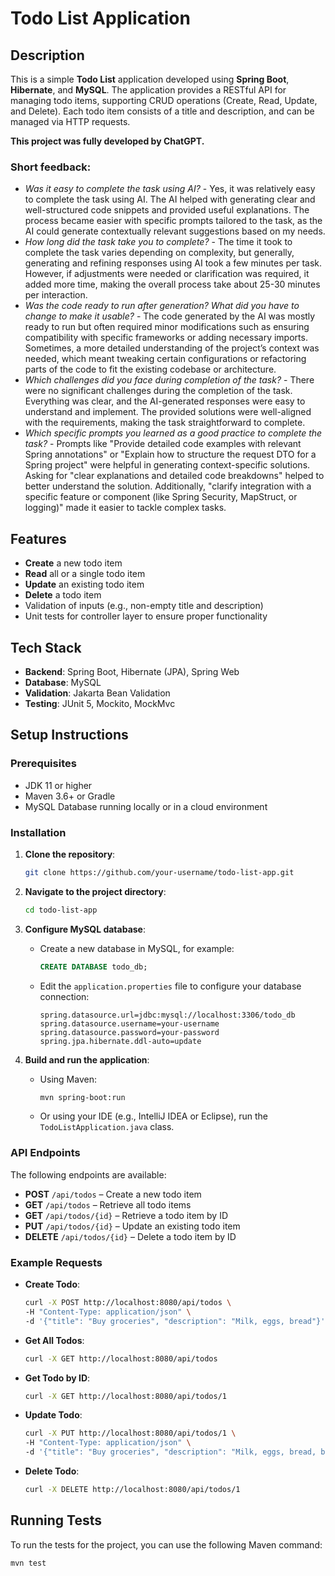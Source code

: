 # Todo List Application

## Description

This is a simple **Todo List** application developed using **Spring Boot**, **Hibernate**, and **MySQL**. The application provides a RESTful API for managing todo items, supporting CRUD operations (Create, Read, Update, and Delete). Each todo item consists of a title and description, and can be managed via HTTP requests.

**This project was fully developed by ChatGPT.**

### Short feedback:
- *Was it easy to complete the task using AI?* - Yes, it was relatively easy to complete the task using AI. The AI helped with generating clear and well-structured code snippets and provided useful explanations. The process became easier with specific prompts tailored to the task, as the AI could generate contextually relevant suggestions based on my needs.
- *How long did the task take you to complete?* - The time it took to complete the task varies depending on complexity, but generally, generating and refining responses using AI took a few minutes per task. However, if adjustments were needed or clarification was required, it added more time, making the overall process take about 25-30 minutes per interaction.
- *Was the code ready to run after generation? What did you have to change to make it usable?* - The code generated by the AI was mostly ready to run but often required minor modifications such as ensuring compatibility with specific frameworks or adding necessary imports. Sometimes, a more detailed understanding of the project’s context was needed, which meant tweaking certain configurations or refactoring parts of the code to fit the existing codebase or architecture.
- *Which challenges did you face during completion of the task?* - There were no significant challenges during the completion of the task. Everything was clear, and the AI-generated responses were easy to understand and implement. The provided solutions were well-aligned with the requirements, making the task straightforward to complete.
- *Which specific prompts you learned as a good practice to complete the task?* - Prompts like "Provide detailed code examples with relevant Spring annotations" or "Explain how to structure the request DTO for a Spring project" were helpful in generating context-specific solutions. Asking for "clear explanations and detailed code breakdowns" helped to better understand the solution. Additionally, "clarify integration with a specific feature or component (like Spring Security, MapStruct, or logging)" made it easier to tackle complex tasks.

## Features

- **Create** a new todo item
- **Read** all or a single todo item
- **Update** an existing todo item
- **Delete** a todo item
- Validation of inputs (e.g., non-empty title and description)
- Unit tests for controller layer to ensure proper functionality

## Tech Stack

- **Backend**: Spring Boot, Hibernate (JPA), Spring Web
- **Database**: MySQL
- **Validation**: Jakarta Bean Validation
- **Testing**: JUnit 5, Mockito, MockMvc

## Setup Instructions

### Prerequisites

- JDK 11 or higher
- Maven 3.6+ or Gradle
- MySQL Database running locally or in a cloud environment

### Installation

1. **Clone the repository**:
    ```bash
    git clone https://github.com/your-username/todo-list-app.git
    ```

2. **Navigate to the project directory**:
    ```bash
    cd todo-list-app
    ```

3. **Configure MySQL database**:
   - Create a new database in MySQL, for example:
     ```sql
     CREATE DATABASE todo_db;
     ```
   - Edit the `application.properties` file to configure your database connection:
     ```properties
     spring.datasource.url=jdbc:mysql://localhost:3306/todo_db
     spring.datasource.username=your-username
     spring.datasource.password=your-password
     spring.jpa.hibernate.ddl-auto=update
     ```

4. **Build and run the application**:
    - Using Maven:
      ```bash
      mvn spring-boot:run
      ```
    - Or using your IDE (e.g., IntelliJ IDEA or Eclipse), run the `TodoListApplication.java` class.

### API Endpoints

The following endpoints are available:

- **POST** `/api/todos` – Create a new todo item
- **GET** `/api/todos` – Retrieve all todo items
- **GET** `/api/todos/{id}` – Retrieve a todo item by ID
- **PUT** `/api/todos/{id}` – Update an existing todo item
- **DELETE** `/api/todos/{id}` – Delete a todo item by ID

### Example Requests

- **Create Todo**:
    ```bash
    curl -X POST http://localhost:8080/api/todos \
    -H "Content-Type: application/json" \
    -d '{"title": "Buy groceries", "description": "Milk, eggs, bread"}'
    ```

- **Get All Todos**:
    ```bash
    curl -X GET http://localhost:8080/api/todos
    ```

- **Get Todo by ID**:
    ```bash
    curl -X GET http://localhost:8080/api/todos/1
    ```

- **Update Todo**:
    ```bash
    curl -X PUT http://localhost:8080/api/todos/1 \
    -H "Content-Type: application/json" \
    -d '{"title": "Buy groceries", "description": "Milk, eggs, bread, butter"}'
    ```

- **Delete Todo**:
    ```bash
    curl -X DELETE http://localhost:8080/api/todos/1
    ```

## Running Tests

To run the tests for the project, you can use the following Maven command:

```bash
mvn test
